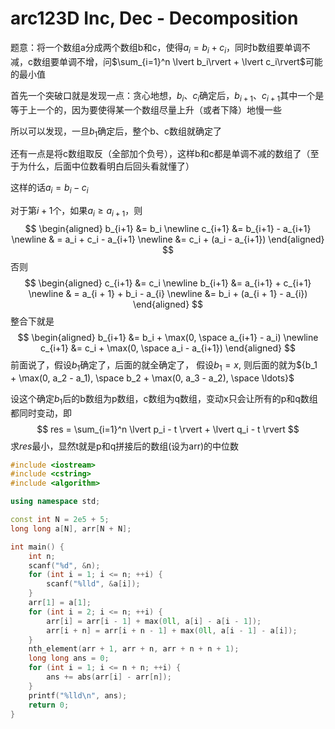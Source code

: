 # arc123D Inc, Dec - Decomposition


题意：将一个数组a分成两个数组b和c，使得$a_i = b_i + c_i$，同时b数组要单调不减，c数组要单调不增，问$\sum_{i=1}^n \lvert b_i\rvert + \lvert c_i\rvert$可能的最小值

首先一个突破口就是发现一点：贪心地想，$b_i$、$c_i$确定后，$b_{i+1}$、$c_{i+1}$其中一个是等于上一个的，因为要使得某一个数组尽量上升（或者下降）地慢一些

所以可以发现，一旦$b_1$确定后，整个b、c数组就确定了

还有一点是将c数组取反（全部加个负号），这样b和c都是单调不减的数组了（至于为什么，后面中位数看明白后回头看就懂了）

这样的话$a_i = b_i - c_i$

对于第$i + 1$个，如果$a_{i} \ge a_{i+1}$，则
$$
\begin{aligned}
b_{i+1} &= b_i \newline
c_{i+1} &= b_{i+1} - a_{i+1} \newline
& = a_i + c_i - a_{i+1} \newline
&= c_i + (a_i - a_{i+1})
\end{aligned}
$$
否则
$$
\begin{aligned}
c_{i+1} &= c_i \newline
b_{i+1} &= a_{i+1} + c_{i+1} \newline
& = a_{i + 1} + b_i - a_{i} \newline
&= b_i + (a_{i + 1} - a_{i})
\end{aligned}
$$
整合下就是
$$
\begin{aligned}
b_{i+1} &= b_i + \max(0, \space a_{i+1} - a_i) \newline
c_{i+1} &= c_i + \max(0, \space a_i - a_{i+1})
\end{aligned}
$$
前面说了，假设$b_1$确定了，后面的就全确定了，
假设$b_1 = x$, 则后面的就为${b_1 + \max(0, a_2 - a_1), \space b_2 + \max(0, a_3 - a_2), \space \ldots}$

设这个确定$b_1$后的b数组为p数组，c数组为q数组，变动x只会让所有的p和q数组都同时变动，即
$$
res = \sum_{i=1}^n \lvert p_i - t \rvert + \lvert q_i - t \rvert
$$
求$res$最小，显然t就是p和q拼接后的数组(设为arr)的中位数

```cpp
#include <iostream>
#include <cstring>
#include <algorithm>

using namespace std;

const int N = 2e5 + 5;
long long a[N], arr[N + N];

int main() {
    int n;
    scanf("%d", &n);
    for (int i = 1; i <= n; ++i) {
        scanf("%lld", &a[i]);
    }
    arr[1] = a[1];
    for (int i = 2; i <= n; ++i) {
        arr[i] = arr[i - 1] + max(0ll, a[i] - a[i - 1]);
        arr[i + n] = arr[i + n - 1] + max(0ll, a[i - 1] - a[i]);
    }
    nth_element(arr + 1, arr + n, arr + n + n + 1);
    long long ans = 0;
    for (int i = 1; i <= n + n; ++i) {
        ans += abs(arr[i] - arr[n]);
    }
    printf("%lld\n", ans);
    return 0;
}
```


